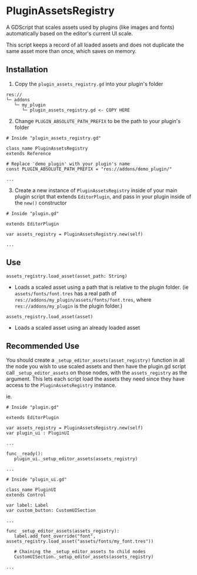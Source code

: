 # PluginAssetsRegistry

A GDScript that scales assets used by plugins (like images and fonts) automatically based on the editor's current UI scale.

This script keeps a record of all loaded assets and does not duplicate the same asset more than once, which saves on memory.

## Installation

1. Copy the `plugin_assets_registry.gd` into your plugin's folder

```
res://
└─ addons
   └─ my_plugin
      └─ plugin_assets_registry.gd <- COPY HERE
```

2. Change `PLUGIN_ABSOLUTE_PATH_PREFIX` to be the path to your plugin's folder

```GDScript
# Inside "plugin_assets_registry.gd"

class_name PluginAssetsRegistry
extends Reference

# Replace 'demo_plugin' with your plugin's name
const PLUGIN_ABSOLUTE_PATH_PREFIX = "res://addons/demo_plugin/"

...
```

3. Create a new instance of `PluginAssetsRegistry` inside of your main plugin script that extends `EditorPlugin`, and pass in your plugin inside of the `new()` constructor

```GDScript
# Inside "plugin.gd"

extends EditorPlugin

var assets_registry = PluginAssetsRegistry.new(self)

...
```

## Use

`assets_registry.load_asset(asset_path: String)`

- Loads a scaled asset using a path that is relative to the plugin folder. (ie `assets/fonts/font.tres` has a real path of `res://addons/my_plugin/assets/fonts/font.tres`, where `res://addons/my_plugin` is the plugin folder.)

`assets_registry.load_asset(asset)`

- Loads a scaled asset using an already loaded asset

## Recommended Use

You should create a `_setup_editor_assets(asset_registry)` function in all the node you wish to use scaled assets and then have the plugin.gd script call `_setup_editor_assets` on those nodes, with the `assets_registry` as the argument. This lets each script load the assets they need since they have access to the `PluginAssetsRegistry` instance.

ie.
```GDScript
# Inside "plugin.gd"

extends EditorPlugin

var assets_registry = PluginAssetsRegistry.new(self)
var plugin_ui : PluginUI

...

func _ready():
   plugin_ui._setup_editor_assets(assets_registry)
  
...
```
 
```GDScript
# Inside "plugin_ui.gd"

class_name PluginUI
extends Control

var label: Label
var custom_button: CustomUISection

...

func _setup_editor_assets(assets_registry):
   label.add_font_override("font", assets_registry.load_asset("assets/fonts/my_font.tres"))

   # Chaining the _setup_editor_assets to child nodes
   CustomUISection._setup_editor_assets(assets_registry)

...
```
